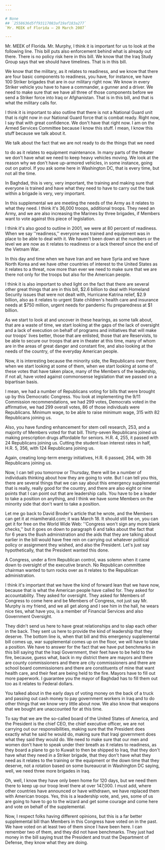 ```yaml
---
---

# None
## `2558636d5ff93117083af19af183a277`
`Mr. MEEK of Florida — 20 March 2007`

---
```



Mr. MEEK of Florida. Mr. Murphy, I think it is important for us to 
look at the following line. This bill puts also enforcement behind what 
is already out there. There is no policy risk here in this bill. We 
know that the Iraq Study Group says that we should have timelines. That 
is in this bill.

We know that the military, as it relates to readiness, and we know 
that there are four basic components to readiness, you have, for 
instance, we have 100 Striker brigades that are in our military right 
now. We know in every Striker vehicle you have to have a commander, a 
gunner and a driver. We need to make sure that we have all three of 
those components before we send a Striker force into Iraq or 
Afghanistan. That is in this bill, and that is what the military calls 
for.

I think it is important to also outline that there is not a National 
Guard unit that is right now in our National Guard force that is combat 
ready. Right now, I say that with great confidence. We don't have that 
right now. I am on the Armed Services Committee because I know this 
stuff. I mean, I know this stuff because we talk about it.

We talk about the fact that we are not ready to do the things that we 
need


to do as it relates to equipment maintenance. In many parts of the 
theater we don't have what we need to keep heavy vehicles moving. We 
look at the reason why we don't have up-armored vehicles, in some 
instance, going out on patrol. If you ask some here in Washington DC, 
that is every time, but not all the time.

In Baghdad, this is very, very important, the training and making 
sure that everyone is trained and have what they need to have to carry 
out the task within a brigade is very, very important.

In this supplemental we are meeting the needs of the Army as it 
relates to what they need. I think it's 36,000 troops, additional 
troops. They need an Army, and we are also increasing the Marines by 
three brigades, if Members want to vote against this piece of 
legislation.

I think it's also good to outline in 2001, we were at 80 percent of 
readiness. When we say ''readiness,'' everyone was trained and 
equipment was in place to be able to deal with it. We haven't been down 
at the numbers or the level we are now as it relates to readiness or a 
lack thereof since the end of the Vietnam War.

In this day and time when we have Iran and we have Syria and we have 
North Korea and we have other countries of interest to the United 
States as it relates to a threat, now more than ever we need to make 
sure that we are there not only for the troops but also for the 
American people.

I think it is also important to shed light on the fact that there are 
several other great things that are in this bill, $2.6 billion to deal 
with Homeland Security issues that were not dealt with, Hurricane 
Katrina relief, $2.9 billion, also as it relates to urgent State 
children's health care and insurance needs at $750 million, urgent 
needs for pandemic flu preparedness at $1 billion.

As we start to look at and uncover in these hearings, as some talk 
about, that are a waste of time, we start looking at the gaps of the 
lack of oversight and a lack of execution on behalf of programs and 
initiatives that will make our troops' lives better, those that are 
enlisted, those that are Reservists, to be able to secure our troops 
that are in theater at this time, many of whom are in the areas of 
great danger and constant fire, and also looking at the needs of the 
country, of the everyday American people.

Now, it is interesting because the minority side, the Republicans 
over there, when we start looking at some of them, when we start 
looking at some of these votes that have taken place, many of the 
Members of the leadership, if not all, have voted against commonsense 
legislation that we passed on a bipartisan basis.

I mean, we had a number of Republicans voting for bills that were 
brought up by this Democratic Congress. You look at implementing the 
9/11 Commission recommendations, we had 299 votes, Democrats voted in 
the affirmative, we had 299 overall votes, 86 of those individuals were 
Republicans. Minimum wage, to be able to raise minimum wage, 315 with 
82 Republicans joining us.

Also, you have funding enhancement for stem cell research, 253, and a 
majority of Members voted for that bill. Thirty-seven Republicans 
joined us making prescription drugs affordable for seniors. H.R. 4, 
255, it passed with 24 Republicans joining us. Cutting the student loan 
interest rates in half, H.R. 5, 356, with 124 Republicans joining us.

Again, creating long-term energy initiatives, H.R. 6 passed, 264, 
with 36 Republicans joining us.

Now, I can tell you tomorrow or Thursday, there will be a number of 
individuals thinking about how they are going to vote. But I can tell 
you this, there are several things that we can say about this emergency 
supplemental that is really, really good for the country, and there are 
also eight or nine points that I can point out that are leadership 
calls. You have to be a leader to take a position on anything, and I 
think we have some Members on the minority side that don't want to take 
a position.

Let me go back to David Broder's article that he wrote, and the 
Members can get it at miamiherald.com; it was March 18. It should still 
be on, you can get it for free on the World Wide Web: ''Congress won't 
sign any more blank checks,'' but it goes on down to paragraph 6 and 
talks about the fact that for 6 years the Bush administration and the 
aids that they are talking about earlier in the bill would have free 
rein on carrying out whatever political policy or assignment they 
wished, and also the President. Let's just say hypothetically, that the 
President wanted this done.

A Congress, under a firm Republican control, was solemn when it came 
down to oversight of the executive branch. No Republican committee 
chairman wanted to turn rocks over as it relates to the Republican 
administration.

I think it's important that we have the kind of forward lean that we 
have now, because that is what the American people have called for. 
They asked for accountability. They asked for oversight. They asked for 
Members of Congress to come here and be Members of Congress, not just 
say Mr. Murphy is my friend, and we all get along and I see him in the 
hall, he wears nice ties, what have you, is a member of Financial 
Services and also Government Oversight.

They didn't send us here to have great relationships and to slap each 
other in the back. They sent us here to provide the kind of leadership 
that they deserve. The bottom line is, when that bill and this 
emergency supplemental bill comes up, war supplemental comes up on the 
floor, we will have to take a position. We have to answer for the fact 
that we have put benchmarks in this bill saying that the Iraqi 
Government, their feet have to be held to the fire, because, guess 
what, back in my district there are mayors and there are county 
commissioners and there are city commissioners and there are school 
board commissioners and there are constituents of mine that want health 
care, and their feet are being held to the fire. Mayors have to fill 
out more paperwork. I guarantee you the mayor of Baghdad has to fill 
them out too as it relates to Federal dollars.

You talked about in the early days of voting money on the back of a 
truck and passing out cash money to pay government workers in Iraq and 
to do other things that we know very little about now. We also know 
that weapons that we bought are unaccounted for at this time.

To say that we are the so-called board of the United States of 
America, and the President is the chief CEO, the chief executive 
officer, we are not carrying out our responsibilities, making sure that 
the President does exactly what he said he would do, making sure that 
Iraqi government does what they said they would do. We need to make 
sure that our men and women don't have to speak under their breath as 
it relates to readiness, as they board a plane to go to Kuwait to then 
be shipped to Iraq, that they don't have what they need in a Striker 
brigade, that they don't have what they need as it relates to the 
training or the equipment or the down time that they deserve, not a 
rotation based on some bureaucrat in Washington DC saying, well, we 
need three more brigades in Iraq.

Oh, well, I know they have only been home for 120 days, but we need 
them there to keep up our troop level there at over 147,000. I must 
add, where other countries have announced or have withdrawn, we have 
replaced them with American troops. Yes, this is a leadership vote, 
and, yes, some of us are going to have to go to the wizard and get some 
courage and come here and vote on behalf of the supplemental.

Now, I respect folks having different opinions, but this is a far 
better supplemental bill than Members in this Congress have voted on in 
the past. We have voted on at least two of them since I have been here. 
I can remember two of them, and they did not have benchmarks. They just 
had money in the bill saying trust the President and trust the 
Department of Defense, they know what they are doing.